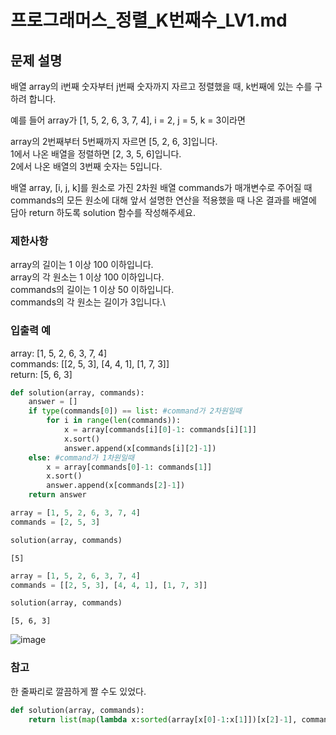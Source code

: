 # 프로그래머스_정렬_K번째수_LV1.md

## 문제 설명
배열 array의 i번째 숫자부터 j번째 숫자까지 자르고 정렬했을 때, k번째에 있는 수를 구하려 합니다.

예를 들어 array가 [1, 5, 2, 6, 3, 7, 4], i = 2, j = 5, k = 3이라면

array의 2번째부터 5번째까지 자르면 [5, 2, 6, 3]입니다.\
1에서 나온 배열을 정렬하면 [2, 3, 5, 6]입니다.\
2에서 나온 배열의 3번째 숫자는 5입니다.

배열 array, [i, j, k]를 원소로 가진 2차원 배열 commands가 매개변수로 주어질 때\
commands의 모든 원소에 대해 앞서 설명한 연산을 적용했을 때 나온 결과를 배열에 담아 return 하도록 solution 함수를 작성해주세요.

### 제한사항
array의 길이는 1 이상 100 이하입니다.\
array의 각 원소는 1 이상 100 이하입니다.\
commands의 길이는 1 이상 50 이하입니다.\
commands의 각 원소는 길이가 3입니다.\


### 입출력 예
array: [1, 5, 2, 6, 3, 7, 4]\
commands: [[2, 5, 3], [4, 4, 1], [1, 7, 3]]\
return: [5, 6, 3]


```python
def solution(array, commands):
    answer = [] 
    if type(commands[0]) == list: #command가 2차원일때
        for i in range(len(commands)):
            x = array[commands[i][0]-1: commands[i][1]]
            x.sort()
            answer.append(x[commands[i][2]-1])
    else: #command가 1차원일때
        x = array[commands[0]-1: commands[1]]
        x.sort()
        answer.append(x[commands[2]-1])
    return answer
```


```python
array = [1, 5, 2, 6, 3, 7, 4]
commands = [2, 5, 3]

solution(array, commands) 
```




    [5]




```python
array = [1, 5, 2, 6, 3, 7, 4]
commands = [[2, 5, 3], [4, 4, 1], [1, 7, 3]]

solution(array, commands)
```




    [5, 6, 3]


![image](https://user-images.githubusercontent.com/52664532/165402481-08e4a812-c738-48dd-8854-3aebb325eb31.png)


### 참고
한 줄짜리로 깔끔하게 짤 수도 있었다.


```python
def solution(array, commands):
    return list(map(lambda x:sorted(array[x[0]-1:x[1]])[x[2]-1], commands))
```
